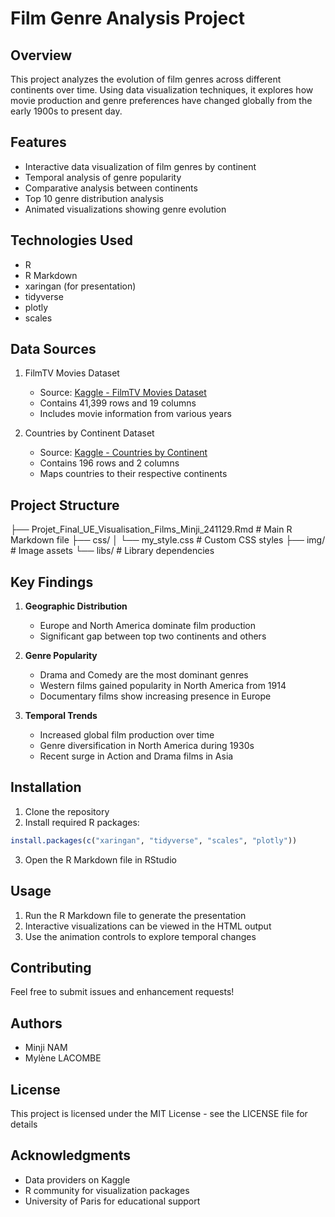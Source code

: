 # Film Genre Analysis Project

## Overview
This project analyzes the evolution of film genres across different continents over time. 
Using data visualization techniques, it explores how movie production and genre preferences have changed globally from the early 1900s to present day.

## Features
- Interactive data visualization of film genres by continent
- Temporal analysis of genre popularity
- Comparative analysis between continents
- Top 10 genre distribution analysis
- Animated visualizations showing genre evolution

## Technologies Used
- R
- R Markdown
- xaringan (for presentation)
- tidyverse
- plotly
- scales

## Data Sources
1. FilmTV Movies Dataset
   - Source: [Kaggle - FilmTV Movies Dataset](https://www.kaggle.com/datasets/stefanoleone992/filmtv-movies-dataset/data)
   - Contains 41,399 rows and 19 columns
   - Includes movie information from various years

2. Countries by Continent Dataset
   - Source: [Kaggle - Countries by Continent](https://www.kaggle.com/datasets/hserdaraltan/countries-by-continent)
   - Contains 196 rows and 2 columns
   - Maps countries to their respective continents

## Project Structure
├── Projet_Final_UE_Visualisation_Films_Minji_241129.Rmd # Main R Markdown file
├── css/
│ └── my_style.css # Custom CSS styles
├── img/ # Image assets
└── libs/ # Library dependencies


## Key Findings
1. **Geographic Distribution**
   - Europe and North America dominate film production
   - Significant gap between top two continents and others

2. **Genre Popularity**
   - Drama and Comedy are the most dominant genres
   - Western films gained popularity in North America from 1914
   - Documentary films show increasing presence in Europe

3. **Temporal Trends**
   - Increased global film production over time
   - Genre diversification in North America during 1930s
   - Recent surge in Action and Drama films in Asia

## Installation
1. Clone the repository
2. Install required R packages:
```R
install.packages(c("xaringan", "tidyverse", "scales", "plotly"))
```
3. Open the R Markdown file in RStudio

## Usage
1. Run the R Markdown file to generate the presentation
2. Interactive visualizations can be viewed in the HTML output
3. Use the animation controls to explore temporal changes

## Contributing
Feel free to submit issues and enhancement requests!

## Authors
- Minji NAM
- Mylène LACOMBE

## License
This project is licensed under the MIT License - see the LICENSE file for details

## Acknowledgments
- Data providers on Kaggle
- R community for visualization packages
- University of Paris for educational support
